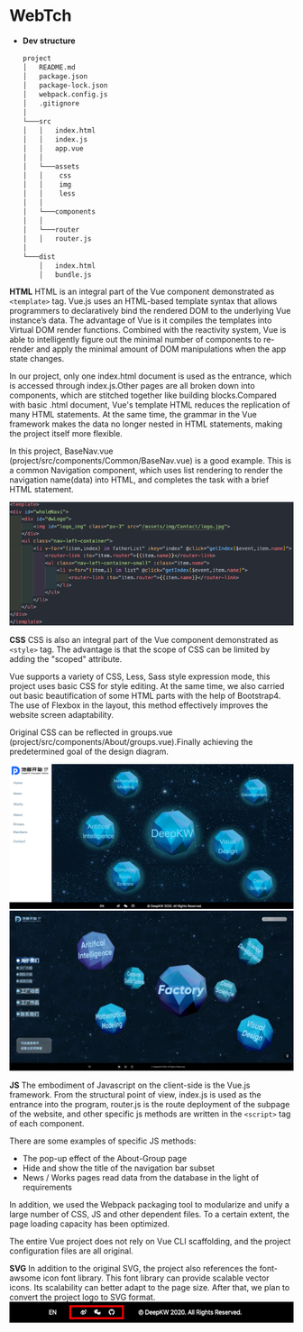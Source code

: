 # WebTch

- **Dev structure**

    ```
    project
    │   README.md
    │   package.json    
    │   package-lock.json
    │   webpack.config.js
    │   .gitignore
    │
    └───src
    │   │   index.html
    │   │   index.js
    │   │   app.vue
    │   │
    │   └───assets
    │   │    css
    │   │    img
    │   │    less
    │   │
    │   └───components
    │   │
    │   └───router
    │   │   router.js 
    │   
    └───dist
        │   index.html
        │   bundle.js
    ```

**HTML**
HTML is an integral part of the Vue component demonstrated as ```<template>``` tag. Vue.js uses an HTML-based template syntax that allows programmers to declaratively bind the rendered DOM to the underlying Vue instance’s data. The advantage of Vue is it compiles the templates into Virtual DOM render functions. Combined with the reactivity system, Vue is able to intelligently figure out the minimal number of components to re-render and apply the minimal amount of DOM manipulations when the app state changes.

In our project, only one index.html document is used as the entrance, which is accessed through index.js.Other pages are all broken down into components, which are stitched together like building blocks.Compared with basic .html document, Vue's template HTML reduces the replication of many HTML statements. At the same time, the grammar in the Vue framework makes the data no longer nested in HTML statements, making the project itself more flexible.

In this project, BaseNav.vue (project/src/components/Common/BaseNav.vue) is a good example. This is a common Navigation component, which uses list rendering to render the navigation name(data) into HTML, and completes the task with a brief HTML statement.

![html](/report/img/exp/html.png)

**CSS**
CSS is also an integral part of the Vue component demonstrated as ```<style>``` tag. The advantage is that the scope of CSS can be limited by adding the "scoped" attribute.

Vue supports a variety of CSS, Less, Sass style expression mode, this project uses basic CSS for style editing. At the same time, we also carried out basic beautification of some HTML parts with the help of Bootstrap4. The use of Flexbox in the layout, this method effectively improves the website screen adaptability.

Original CSS  can be reflected in groups.vue (project/src/components/About/groups.vue).Finally achieving the predetermined goal of the design diagram.

![css_final](/report/img/exp/css.png)
![design](/report/img/05.jpg)

**JS**
The embodiment of Javascript on the client-side is the Vue.js framework. From the structural point of view, index.js is used as the entrance into the program, router.js is the route deployment of the subpage of the website, and other specific js methods are written in the ```<script>``` tag of each component.

There are some examples of specific JS methods:
- The pop-up effect of the About-Group page
- Hide and show the title of the navigation bar subset
- News / Works pages read data from the database in the light of requirements

In addition, we used the Webpack packaging tool to modularize and unify a large number of CSS, JS and other dependent files. To a certain extent, the page loading capacity has been optimized.

The entire Vue project does not rely on Vue CLI scaffolding, and the project configuration files are all original.

**SVG**
In addition to the original SVG, the project also references the font-awsome icon font library. This font library can provide scalable vector icons. Its scalability can better adapt to the page size. After that, we plan to convert the project logo to SVG format.
![svg](/report/img/exp/svg.png)
